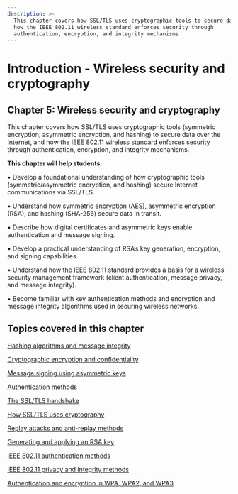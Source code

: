 ```yaml
---
description: >-
  This chapter covers how SSL/TLS uses cryptographic tools to secure data, and
  how the IEEE 802.11 wireless standard enforces security through
  authentication, encryption, and integrity mechanisms
---
```


# Introduction - Wireless security and cryptography

## Chapter 5: Wireless security and cryptography

This chapter covers how SSL/TLS uses cryptographic tools (symmetric encryption, asymmetric encryption, and hashing) to secure data over the Internet, and how the IEEE 802.11 wireless standard enforces security through authentication, encryption, and integrity mechanisms.

**This chapter will help students:**

• Develop a foundational understanding of how cryptographic tools (symmetric/asymmetric encryption, and hashing) secure Internet communications via SSL/TLS.

• Understand how symmetric encryption (AES), asymmetric encryption (RSA), and hashing (SHA-256) secure data in transit.

• Describe how digital certificates and asymmetric keys enable authentication and message signing.

• Develop a practical understanding of RSA’s key generation, encryption, and signing capabilities.

• Understand how the IEEE 802.11 standard provides a basis for a wireless security management framework (client authentication, message privacy, and message integrity).

• Become familiar with key authentication methods and encryption and message integrity algorithms used in securing wireless networks.

## Topics covered in this chapter

[Hashing algorithms and message integrity](hashing-algorithms-and-message-integrity/)

[Cryptographic encryption and confidentiality](cryptographic-encryption-and-confidentiality.md)

[Message signing using asymmetric keys](message-signing-using-asymmetric-keys.md)

[Authentication methods](authentication-methods.md)

[The SSL/TLS handshake](the-ssl-tls-handshake/)

[How SSL/TLS uses cryptography](how-ssl-tls-uses-cryptography.md)

[Replay attacks and anti-replay methods](replay-attacks-and-anti-replay-methods.md)

[Generating and applying an RSA key](generating-and-applying-an-rsa-key.md)

[IEEE 802.11 authentication methods](broken-reference)

[IEEE 802.11 privacy and integrity methods](ieee-802.11-privacy-and-integrity-methods.md)

[Authentication and encryption in WPA, WPA2, and WPA3](authentication-and-encryption-in-wpa-wpa2-and-wpa3.md)
